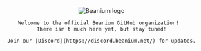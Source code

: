 <center>
    <img src="https://github.com/BeaniumMC/.github/blob/images/logo_white.png" alt="Beanium logo">

    Welcome to the official Beanium GitHub organization!  
    There isn't much here yet, but stay tuned!

    Join our [Discord](https://discord.beanium.net/) for updates.
</center>
